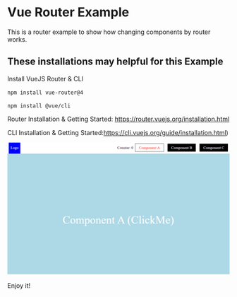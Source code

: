 # Vue Router Example

This is a router example to show how changing components by router works.

## These installations may helpful for this Example

Install VueJS Router & CLI
```
npm install vue-router@4
```

```
npm install @vue/cli
```

Router Installation & Getting Started: https://router.vuejs.org/installation.html 

CLI Installation & Getting Started:https://cli.vuejs.org/guide/installation.html)

![](https://raw.githubusercontent.com/MyCodePool/Vue-Examples/main/router-basics/router-example.gif)

Enjoy it!
